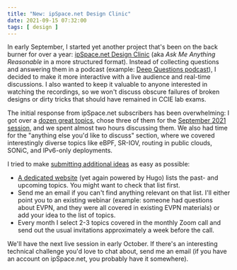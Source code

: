 ```yaml
---
title: "New: ipSpace.net Design Clinic"
date: 2021-09-15 07:32:00
tags: [ design ]
---
```

In early September, I started yet another project that's been on the back burner for over a year: [ipSpace.net Design Clinic](https://designclinic.ipspace.net/) (aka *Ask Me Anything Reasonable* in a more structured format). Instead of collecting questions and answering them in a podcast (example: [Deep Questions podcast](https://www.calnewport.com/podcast/)), I decided to make it more interactive with a live audience and real-time discussions. I also wanted to keep it valuable to anyone interested in watching the recordings, so we won't discuss obscure failures of broken designs or dirty tricks that should have remained in CCIE lab exams.
<!--more-->
The initial response from ipSpace.net subscribers has been overwhelming: I got over a [dozen great topics](https://designclinic.ipspace.net/posts/upcoming/), chose three of them for the [September 2021 session](https://my.ipspace.net/bin/list?id=Design#2021_09), and we spent almost two hours discussing them. We also had time for the "anything else you'd like to discuss" section, where we covered interestingly diverse topics like eBPF, SR-IOV, routing in public clouds, SONiC, and IPv6-only deployments.

I tried to make [submitting additional ideas](https://designclinic.ipspace.net/pages/submit/) as easy as possible:

* [A dedicated website](https://designclinic.ipspace.net/) (yet again powered by Hugo) lists the past- and upcoming topics. You might want to check that list first.
* Send me an email if you can't find anything relevant on that list. I'll either point you to an existing webinar (example: someone had questions about EVPN, and they were all covered in existing EVPN materials) or add your idea to the list of topics.
* Every month I select 2-3 topics covered in the monthly Zoom call and send out the usual invitations approximately a week before the call.

We'll have the next live session in early October. If there's an interesting technical challenge you'd love to chat about, send me an email (if you have an account on ipSpace.net, you probably have it somewhere).